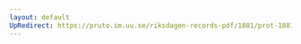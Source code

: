 ```yaml
---
layout: default
UpRedirect: https://pruto.im.uu.se/riksdagen-records-pdf/1881/prot-1881--ak--033/prot-1881--ak--033_018.pdf
---
```


